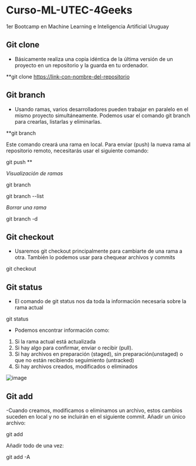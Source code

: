 # Curso-ML-UTEC-4Geeks
1er Bootcamp en Machine Learning e Inteligencia Artificial Uruguay
## Git clone
- Básicamente realiza una copia idéntica de la última versión de un proyecto en un repositorio y la guarda en tu ordenador.


**git clone <https://link-con-nombre-del-repositorio>

## Git branch
- Usando ramas, varios desarrolladores pueden trabajar en paralelo en el mismo proyecto simultáneamente. Podemos usar el comando git branch para crearlas, listarlas y eliminarlas.


**git branch <nombre-de-la-rama>

  
Este comando creará una rama en local. Para enviar (push) la nueva rama al repositorio remoto, necesitarás usar el siguiente comando:  

  
git push <nombre-remoto> <nombre-rama>**  

  
_Visualización de ramas_

  
git branch
  
  
git branch --list

  
_Borrar una rama_

  
git branch -d <nombre-de-la-rama>  

## Git checkout

- Usaremos git checkout principalmente para cambiarte de una rama a otra. También lo podemos usar para chequear archivos y commits
    
git checkout <nombre-de-la-rama>

## Git status  
  
 - El comando de git status nos da toda la información necesaria sobre la rama actual
 
  git status
  
- Podemos encontrar información como:

1)  Si la rama actual está actualizada
2)  Si hay algo para confirmar, enviar o recibir (pull).
3)  Si hay archivos en preparación (staged), sin preparación(unstaged) o que no están recibiendo seguimiento (untracked)
4)  Si hay archivos creados, modificados o eliminados
  
  ![image](https://user-images.githubusercontent.com/79756539/166966442-a847f00a-258e-4d0c-8907-5a5c72ba589f.png)

  
## Git add
  
  -Cuando creamos, modificamos o eliminamos un archivo, estos cambios suceden en local y no se incluirán en el siguiente commit.
  Añadir un único archivo:
  
  git add <archivo>
  
  Añadir todo de una vez:
  
  git add -A
  
  
